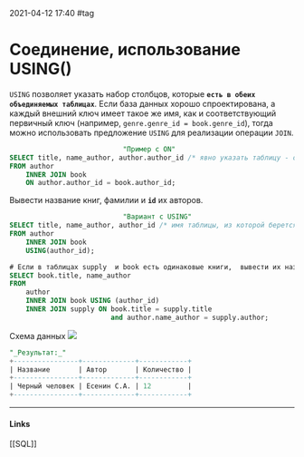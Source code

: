 2021-04-12 17:40
#tag
# Соединение, использование USING()
`USING` позволяет указать набор столбцов, которые __`есть в обеих объединяемых таблицах`__. Если база данных хорошо спроектирована, а каждый внешний ключ имеет такое же имя, как и соответствующий первичный ключ (например, `genre.genre_id = book.genre_id`), тогда можно использовать предложение `USING` для реализации операции `JOIN`.
```sql
							"Пример с ON"
SELECT title, name_author, author.author_id /* явно указать таблицу - обязательно */
FROM author
	INNER JOIN book
    ON author.author_id = book.author_id;
```
Вывести название книг, фамилии и **`id`** их авторов.
```sql
							"Вариант c USING"
SELECT title, name_author, author_id /* имя таблицы, из которой берется author_id, указывать не обязательно*/
FROM author
	INNER JOIN book
    USING(author_id);
```

[](https://stepik.org/lesson/308886/step/9?thread=solutions&unit=291012)
```sql
# Если в таблицах supply  и book есть одинаковые книги,  вывести их название и автора
SELECT book.title, name_author
FROM 
    author 
    INNER JOIN book USING (author_id)   
    INNER JOIN supply ON book.title = supply.title 
                         and author.name_author = supply.author;
```
Схема данных
![](https://ucarecdn.com/6de130b3-aac2-4216-82bb-7421c2a614ad/)
```sql
"_Результат:_"
+----------------+-------------+------------+
| Название       | Автор       | Количество |
+----------------+-------------+------------+
| Черный человек | Есенин С.А. | 12         |
+----------------+-------------+------------+
```
_____________
#### Links
[[SQL]]